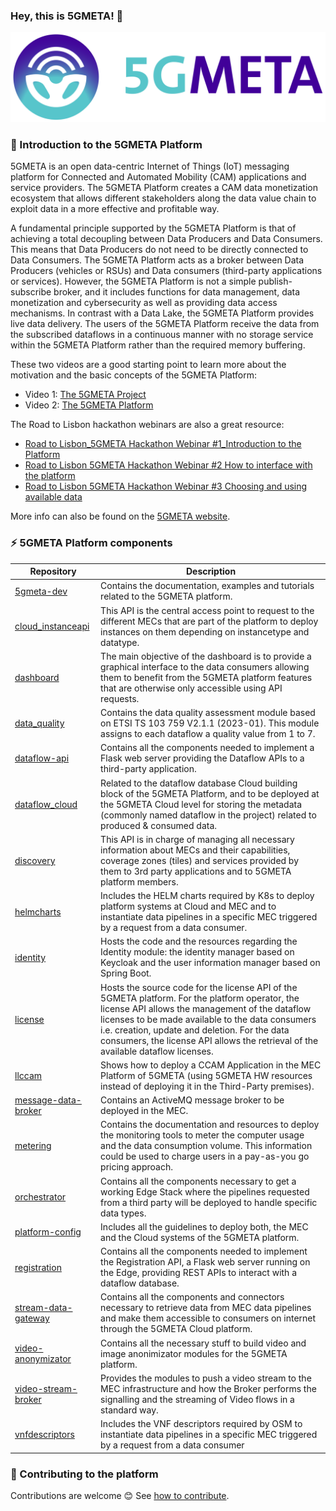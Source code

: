 ### Hey, this is 5GMETA! 👋

<!--
**5gmeta/5gmeta** is a ✨ _special_ ✨ repository because its `README.md` (this file) appears on your GitHub profile.

Here are some ideas to get you started:

- 🔭 I’m currently working on ...
- 🌱 I’m currently learning ...
- 👯 I’m looking to collaborate on ...
- 🤔 I’m looking for help with ...
- 💬 Ask me about ...
- 📫 How to reach me: ...
- 😄 Pronouns: ...
- ⚡ Fun fact: ...
-->

![5GMETA logo.](./5GMETA_logo.png)
### 🍿 Introduction to the 5GMETA Platform
5GMETA is an open data-centric Internet of Things (IoT) messaging platform for Connected and Automated Mobility (CAM) applications and service providers. The 5GMETA Platform creates a CAM data monetization ecosystem that allows different stakeholders along the data value chain to exploit data in a more effective and profitable way.​

A fundamental principle supported by the 5GMETA Platform is that of achieving a total decoupling between Data Producers and Data Consumers. This means that Data Producers do not need to be directly connected to Data Consumers. The 5GMETA Platform acts as a broker between Data Producers (vehicles or RSUs) and Data consumers (third-party applications or services). However, the 5GMETA Platform is not a simple publish-subscribe broker, and it includes functions for data management, data monetization and cybersecurity as well as providing data access mechanisms. In contrast with a Data Lake, the 5GMETA Platform provides live data delivery. The users of the 5GMETA Platform receive the data from the subscribed dataflows in a continuous manner with no storage service within the 5GMETA Platform rather than the required memory buffering. 

These two videos are a good starting point to learn more about the motivation and the basic concepts of the 5GMETA Platform:
* Video 1: [The 5GMETA Project](https://youtu.be/keB3PlQNiec?si=Cq94v0SMFuGyYSBp)
* Video 2: [The 5GMETA Platform](https://youtu.be/RGVD8D0ZwQc?si=t2R2ufpkzkGtogDm)

The Road to Lisbon hackathon webinars are also a great resource:
* [Road to Lisbon_5GMETA Hackathon Webinar #1_Introduction to the Platform](https://youtu.be/-ph7cs_wQa0?si=o6LmF-CHhLxCayTw)
* [Road to Lisbon 5GMETA Hackathon Webinar #2 How to interface with the platform](https://youtu.be/5iSsRsp_II4?si=QglJpST5SNm0loHj)
* [Road to Lisbon 5GMETA Hackathon Webinar #3 Choosing and using available data](https://youtu.be/6Z026lECwlQ?si=WlPHvQyRh5YDnDnO)

More info can also be found on the [5GMETA website](https://5gmeta-project.eu/).

### ⚡ 5GMETA Platform components
<!-- table with components, link and one sentence describing component -->

| Repository          | Description                                                                                                                                                                                                                                                                                                                            |
|---------------------|----------------------------------------------------------------------------------------------------------------------------------------------------------------------------------------------------------------------------------------------------------------------------------------------------------------------------------------|
| [5gmeta-dev](https://github.com/5gmeta/5gmeta-dev)         | Contains the documentation, examples and tutorials related to the 5GMETA platform.                                                                                                                                                                                                                                                     |
| [cloud_instanceapi](https://github.com/5gmeta/cloud_instanceapi)   | This API is the central access point to request to the different MECs that are part of the platform to deploy instances on them depending on instancetype and datatype.                                                                                                                                                                |
| [dashboard](https://github.com/5gmeta/dashboard)           | The main objective of the dashboard is to provide a graphical interface to the data consumers allowing them to benefit from the 5GMETA platform features that are otherwise only accessible using API requests.                                                                                                                        |
| [data_quality](https://github.com/5gmeta/data_quality)        | Contains the data quality assessment module based on ETSI TS 103 759 V2.1.1 (2023-01). This module assigns to each dataflow a quality value from 1 to 7.                                                                                                                                                                               |
| [dataflow-api](https://github.com/5gmeta/dataflow-api)        | Contains all the components needed to implement a Flask web server providing the Dataflow APIs to a third-party application.                                                                                                                                                                                                            |
| [dataflow_cloud](https://github.com/5gmeta/dataflow_cloud)      | Related to the dataflow database Cloud building block of the 5GMETA Platform, and to be deployed at the 5GMETA Cloud level for storing the metadata (commonly named dataflow in the project) related to produced & consumed data.                                                                                                     |
| [discovery](https://github.com/5gmeta/discovery)           | This API is in charge of managing all necessary information about MECs and their capabilities, coverage zones (tiles) and services provided by them to 3rd party applications and to 5GMETA platform members.                                                                                                                         |
| [helmcharts](https://github.com/5gmeta/helmcharts)          | Includes the HELM charts required by K8s to deploy platform systems at Cloud and MEC and to instantiate data pipelines in a specific MEC triggered by a request from a data consumer.                                                                                                                                                  |
| [identity](https://github.com/5gmeta/identity)            | Hosts the code and the resources regarding the Identity module: the identity manager based on Keycloak and the user information manager based on Spring Boot.                                                                                                                                                                          |
| [license](https://github.com/5gmeta/license)             | Hosts the source code for the license API of the 5GMETA platform. For the platform operator, the license API allows the management of the dataflow licenses to be made available to the data consumers i.e. creation, update and deletion. For the data consumers, the license API allows the retrieval of the available dataflow licenses. |
| [llccam](https://github.com/5gmeta/llccam)              | Shows how to deploy a CCAM Application in the MEC Platform of 5GMETA (using 5GMETA HW resources instead of deploying it in the Third-Party premises).                                                                                                                                                                                  |
| [message-data-broker](https://github.com/5gmeta/message-data-broker) | Contains an ActiveMQ message broker to be deployed in the MEC.                                                                                                                                                                                                                                                                         |
| [metering](https://github.com/5gmeta/metering)            | Contains the documentation and resources to deploy the monitoring tools to meter the computer usage and the data consumption volume. This information could be used to charge users in a pay-as-you go pricing approach.                                                                                                                |
| [orchestrator](https://github.com/5gmeta/orchestrator)        | Contains all the components necessary to get a working Edge Stack where the pipelines requested from a third party will be deployed to handle specific data types.                                                                                                                                                                     |
| [platform-config](https://github.com/5gmeta/platform-config)     | Includes all the guidelines to deploy both, the MEC and the Cloud systems of the 5GMETA platform.                                                                                                                                                                                                                                      |
| [registration](https://github.com/5gmeta/registration)        | Contains all the components needed to implement the Registration API, a Flask web server running on the Edge, providing REST APIs to interact with a dataflow database.                                                                                                                                                                 |
| [stream-data-gateway](https://github.com/5gmeta/stream-data-gateway) | Contains all the components and connectors necessary to retrieve data from MEC data pipelines and make them accessible to consumers on internet through the 5GMETA Cloud platform.                                                                                                                                                     |
| [video-anonymizator](https://github.com/5gmeta/video-anonymizator)  | Contains all the necessary stuff to build video and image anonimizator modules for the 5GMETA platform.                                                                                                                                                                                                                                        |
| [video-stream-broker](https://github.com/5gmeta/video-stream-broker) | Provides the modules to push a video stream to the MEC infrastructure and how the Broker performs the signalling and the streaming of Video flows in a standard way.                                                                                                                                                                   |
| [vnfdescriptors](https://github.com/5gmeta/vnfdescriptors)      | Includes the VNF descriptors required by OSM to instantiate data pipelines in a specific MEC triggered by a request from a data consumer                                                                                                                                                                                               |

### :raising_hand: Contributing to the platform

Contributions are welcome :blush: See [how to contribute](./CONTRIBUTING.md).

